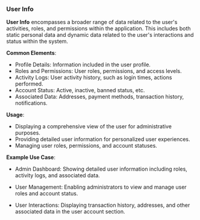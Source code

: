 ### User Info

**User Info** encompasses a broader range of data related to the user's activities, roles, and permissions within the application. This includes both static personal data and dynamic data related to the user's interactions and status within the system.

**Common Elements**:

- Profile Details: Information included in the user profile.
- Roles and Permissions: User roles, permissions, and access levels.
- Activity Logs: User activity history, such as login times, actions performed.
- Account Status: Active, inactive, banned status, etc.
- Associated Data: Addresses, payment methods, transaction history, notifications.

**Usage**:

- Displaying a comprehensive view of the user for administrative purposes.
- Providing detailed user information for personalized user experiences.
- Managing user roles, permissions, and account statuses.

**Example Use Case**:

- Admin Dashboard: Showing detailed user information including roles, activity logs, and associated data.

- User Management: Enabling administrators to view and manage user roles and account status.

- User Interactions: Displaying transaction history, addresses, and other associated data in the user account section.
